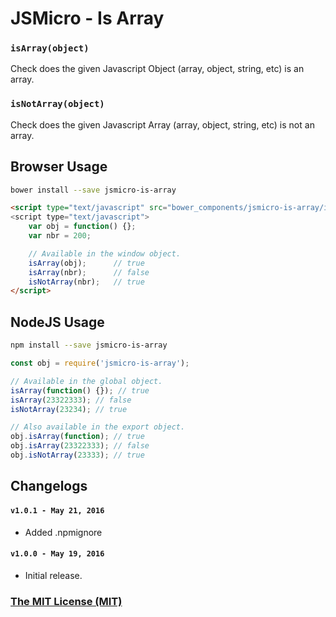 # JSMicro - Is Array

### **`isArray(object)`**

Check does the given Javascript Object (array, object, string, etc) is an array.

### **`isNotArray(object)`**

Check does the given Javascript Array (array, object, string, etc) is not an array.

## Browser Usage

```bash
bower install --save jsmicro-is-array
```

```html
<script type="text/javascript" src="bower_components/jsmicro-is-array/index.js">
<script type="text/javascript">
    var obj = function() {};
    var nbr = 200;

    // Available in the window object.
    isArray(obj);      // true
    isArray(nbr);      // false
    isNotArray(nbr);   // true
</script>
```

## NodeJS Usage

```bash
npm install --save jsmicro-is-array
```

```js
const obj = require('jsmicro-is-array');

// Available in the global object.
isArray(function() {}); // true
isArray(23322333); // false
isNotArray(23234); // true

// Also available in the export object.
obj.isArray(function); // true
obj.isArray(23322333); // false
obj.isNotArray(23333); // true
```

## Changelogs

#### **`v1.0.1 - May 21, 2016`**

* Added .npmignore

#### **`v1.0.0 - May 19, 2016`**

* Initial release.

### [The MIT License (MIT)](https://mahdaen.mit-license.org/)
